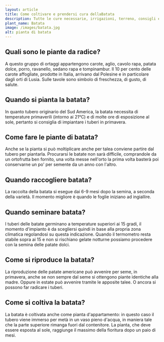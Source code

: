 ```yaml
---
layout: article
title: Come coltivare e prendersi cura dellaBatata
description: Tutte le cure necessarie, irrigazioni, terreno, consigli e molto altro sulla coltivazione della Batata
plant_name: Batata
image: /images/batata.jpg
alt: pianta di batata
---
```


## Quali sono le piante da radice?

A questo gruppo di ortaggi appartengono carote, aglio, cavolo rapa, patata dolce, porro, ravanello, sedano rapa e tompinambur. Il 10 per cento delle carote affogliate, prodotte in Italia, arrivano dal Polesine e in particolare dagli orti di Lusia. Sulle tavole sono simbolo di freschezza, di gusto, di salute.

## Quando si pianta la batata?

In quanto tubero originario del Sud America, la batata necessita di temperature primaverili (intorno ai 21°C) e di molte ore di esposizione al sole, pertanto si consiglia di impiantare i tuberi in primavera.

## Come fare le piante di batata?

 Anche se la pianta si può moltiplicare anche per talea conviene partire dal tubero per piantarla. Procurarsi le batate non sarà difficile, comprandole da un ortofrutta ben fornito, una volta messe nell'orto la prima volta basterà poi conservarne un po' per semente da un anno con l'altro.

## Quando raccogliere batata?

La raccolta della batata si esegue dai 6-9 mesi dopo la semina, a seconda della varietà. Il momento migliore è quando le foglie iniziano ad ingiallire.

## Quando seminare batata?

I tuberi delle batate germinano a temperature superiori ai 15 gradi, il momento d'impianto è da scegliersi quindi in base alla propria zona climatica regolandosi su questa indicazione. Quando il termometro resta stabile sopra ai 15 e non si rischiano gelate notturne possiamo procedere con la semina delle patate dolci.

## Come si riproduce la batata?

La riproduzione delle patate americane può avvenire per seme, in primavera, anche se non sempre dal seme si ottengono piante identiche alla madre. Oppure in estate può avvenire tramite le apposite talee. O ancora si possono far radicare i tuberi.

## Come si coltiva la batata?

La batata è coltivata anche come pianta d'appartamento: in questo caso il tubero viene immerso per metà in un vaso pieno d'acqua, in maniera tale che la parte superiore rimanga fuori dal contenitore. La pianta, che deve essere esposta al sole, raggiunge il massimo della fioritura dopo un paio di mesi.

